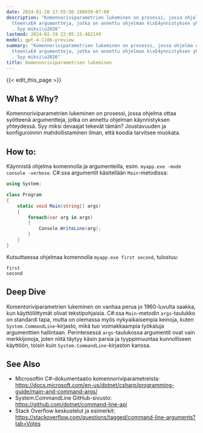 ```yaml
---
date: 2024-01-20 17:55:50.198939-07:00
description: "Komennoriviparametrien lukeminen on prosessi, jossa ohjelma ottaa sy\xF6\
  tteen\xE4 argumentteja, jotka on annettu ohjelman k\xE4ynnistyksen yhteydess\xE4\
  . Syy miksi\u2026"
lastmod: 2024-02-19 22:05:15.482149
model: gpt-4-1106-preview
summary: "Komennoriviparametrien lukeminen on prosessi, jossa ohjelma ottaa sy\xF6\
  tteen\xE4 argumentteja, jotka on annettu ohjelman k\xE4ynnistyksen yhteydess\xE4\
  . Syy miksi\u2026"
title: Komennoriviparametrien lukeminen
---
```


{{< edit_this_page >}}

## What & Why?
Komennoriviparametrien lukeminen on prosessi, jossa ohjelma ottaa syötteenä argumentteja, jotka on annettu ohjelman käynnistyksen yhteydessä. Syy miksi devaajat tekevät tämän? Joustavuuden ja konfiguroinnin mahdollistaminen ilman, että koodia tarvitsee muokata.

## How to:
Käynnistä ohjelma komennolla ja argumenteilla, esim. `myapp.exe -mode console -verbose`. C#:ssa argumentit käsitellään `Main`-metodissa:

```C#
using System;

class Program
{
    static void Main(string[] args)
    {
        foreach(var arg in args)
        {
            Console.WriteLine(arg);
        }
    }
}
```

Kutsuttaessa ohjelmaa komennolla `myapp.exe first second`, tulostuu:

```
first
second
```

## Deep Dive
Komentoriviparametrien lukeminen on vanhaa perua jo 1960-luvulta saakka, kun käyttöliittymät olivat tekstipohjaisia. C#:ssa `Main`-metodin `args`-taulukko on standardi tapa, mutta on olemassa myös nykyaikaisempia keinoja, kuten `System.CommandLine`-kirjasto, mikä tuo voimakkaampia työkaluja argumenttien hallintaan. Perinteisessä `args`-taulukossa argumentit ovat vain merkkijonoja, joten niitä täytyy käsin parsia ja tyyppimuuntaa kunnolliseen käyttöön, toisin kuin `System.CommandLine`-kirjaston kanssa.

## See Also
- Microsoftin C#-dokumentaatio komennoriviparametreista: https://docs.microsoft.com/en-us/dotnet/csharp/programming-guide/main-and-command-args/
- System.CommandLine GitHub-sivusto: https://github.com/dotnet/command-line-api
- Stack Overflow keskustelut ja esimerkit: https://stackoverflow.com/questions/tagged/command-line-arguments?tab=Votes
